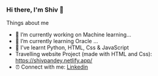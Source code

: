 ### Hi there, I'm Shiv 👋


Things about me
- 🔭 I’m currently working on Machine learning...
- 🌱 I’m currently learning Oracle ...
- 🔭 I've learnt Python, HTML, Css & JavaScript
- Travelling website Project (made with HTML and Css): https://shivpandey.netlify.app/
- ⏰ Connect with me: <a href="https://www.linkedin.com/in/shiv-pratap-97a056220/" target="_blank">Linkedin</a>

